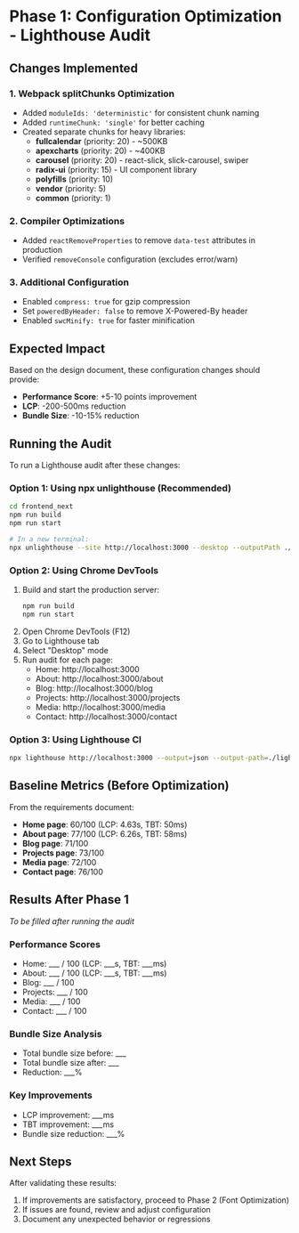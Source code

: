 # Phase 1: Configuration Optimization - Lighthouse Audit

## Changes Implemented

### 1. Webpack splitChunks Optimization
- Added `moduleIds: 'deterministic'` for consistent chunk naming
- Added `runtimeChunk: 'single'` for better caching
- Created separate chunks for heavy libraries:
  - **fullcalendar** (priority: 20) - ~500KB
  - **apexcharts** (priority: 20) - ~400KB
  - **carousel** (priority: 20) - react-slick, slick-carousel, swiper
  - **radix-ui** (priority: 15) - UI component library
  - **polyfills** (priority: 10)
  - **vendor** (priority: 5)
  - **common** (priority: 1)

### 2. Compiler Optimizations
- Added `reactRemoveProperties` to remove `data-test` attributes in production
- Verified `removeConsole` configuration (excludes error/warn)

### 3. Additional Configuration
- Enabled `compress: true` for gzip compression
- Set `poweredByHeader: false` to remove X-Powered-By header
- Enabled `swcMinify: true` for faster minification

## Expected Impact

Based on the design document, these configuration changes should provide:
- **Performance Score**: +5-10 points improvement
- **LCP**: -200-500ms reduction
- **Bundle Size**: -10-15% reduction

## Running the Audit

To run a Lighthouse audit after these changes:

### Option 1: Using npx unlighthouse (Recommended)
```bash
cd frontend_next
npm run build
npm run start

# In a new terminal:
npx unlighthouse --site http://localhost:3000 --desktop --outputPath ./lighthouse-reports/phase-1
```

### Option 2: Using Chrome DevTools
1. Build and start the production server:
   ```bash
   npm run build
   npm run start
   ```
2. Open Chrome DevTools (F12)
3. Go to Lighthouse tab
4. Select "Desktop" mode
5. Run audit for each page:
   - Home: http://localhost:3000
   - About: http://localhost:3000/about
   - Blog: http://localhost:3000/blog
   - Projects: http://localhost:3000/projects
   - Media: http://localhost:3000/media
   - Contact: http://localhost:3000/contact

### Option 3: Using Lighthouse CI
```bash
npx lighthouse http://localhost:3000 --output=json --output-path=./lighthouse-reports/phase-1/home.json
```

## Baseline Metrics (Before Optimization)

From the requirements document:
- **Home page**: 60/100 (LCP: 4.63s, TBT: 50ms)
- **About page**: 77/100 (LCP: 6.26s, TBT: 58ms)
- **Blog page**: 71/100
- **Projects page**: 73/100
- **Media page**: 72/100
- **Contact page**: 76/100

## Results After Phase 1

*To be filled after running the audit*

### Performance Scores
- Home: ___ / 100 (LCP: ___s, TBT: ___ms)
- About: ___ / 100 (LCP: ___s, TBT: ___ms)
- Blog: ___ / 100
- Projects: ___ / 100
- Media: ___ / 100
- Contact: ___ / 100

### Bundle Size Analysis
- Total bundle size before: ___
- Total bundle size after: ___
- Reduction: ___% 

### Key Improvements
- LCP improvement: ___ms
- TBT improvement: ___ms
- Bundle size reduction: ___%

## Next Steps

After validating these results:
1. If improvements are satisfactory, proceed to Phase 2 (Font Optimization)
2. If issues are found, review and adjust configuration
3. Document any unexpected behavior or regressions
